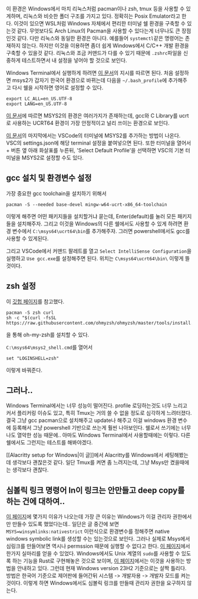 이 환경은 Windows에서 마치 리눅스처럼 pacman이나 zsh, tmux 등을 사용할 수 있게하며, 리눅스와 비슷한 폴더 구조를 가지고 있다. 
정확히는 Posix Emulator라고 한다. 이것이 있으면 WSL처럼 Windows 자체에서 편리한 터미널 쉘 환경을 구축할 수 있는것 같다. 무엇보다도 Arch Linux의 Pacman을 사용할 수 있다는게 너무나도 큰 장점인것 같다.
다만 리눅스와 동일한 환경은 아니다. 예를들어 `systemctl`같은 명령어는 존재하지 않는다. 하지만 이것을 이용하면 좀더 쉽게 Windows에서 C/C++ 개발 환경을 구축할 수 있을것 같다.
리눅스와 조금 커맨드가 다를 수 있기 때문에 `.zshrc`파일을 신중하게 테스트하면서 내 설정을 넣어야 할 것으로 보인다.

Windows Terminal에서 실행하게 하려면 [이 문서](https://www.msys2.org/docs/terminals/)의 지시를 따르면 된다. 
처음 설정하면 msys2가 갑자기 한국어 환경으로 바뀌는데 다음을 `~/.bash_profile`에 추가해주고 다시 쉘을 시작하면 영어로 설정할 수 있다.
```
export LC_ALL=en_US.UTF-8 
export LANG=en_US.UTF-8
```

[이 문서](https://www.msys2.org/docs/environments/)에 따르면 MSYS2의 환경은 여러가지가 존재하는데, gcc와 C Library를 ucrt로 사용하는 UCRT64 환경이 가장 안정적이고 널리 쓰이는 환경으로 보인다. 

[이 문서](https://www.msys2.org/docs/ides-editors/)의 마지막에서는 VSCode의 터미널에 MSYS2를 추가하는 방법이 나온다. VSC의 settings.json에 해당 terminal 설정을 붙여넣으면 된다.
또한 터미널을 열어서 + 버튼 옆 아래 화살표를 누른뒤, 'Select Default Profile'을 선택하면 VSC의 기본 터미널을 MSYS2로 설정할 수도 있다.

## gcc 설치 및 환경변수 설정
가장 중요한 gcc toolchain을 설치하기 위해서
```
pacman -S --needed base-devel mingw-w64-ucrt-x86_64-toolchain
```
이렇게 해주면 어떤 패키지들을 설치할거냐 묻는데, Enter(default)를 눌러 모든 패키지들을 설치해주자.
그리고 이것을 Windows의 다른 쉘에서도 사용할 수 있게 하려면 환경 변수에서 `C:\msys64\ucrt64\bin`를 추가해주자.
그러면 powershell에서도 gcc를 사용할 수 있게된다.

그리고 VSCode에서 커맨드 팔레트를 열고 `Select IntelliSense Configuration`을 실행하고 
`Use gcc.exe`를 설정해주면 된다. 위치는 `C\msys64\ucrt64\bin\` 이렇게 뜰 것이다.
## zsh 설정
이 [깃헙 페이지](https://gist.github.com/danieleagle/702f43184c4f1e5bf73021106fefc328)를 참고했다.
```
pacman -S zsh curl
sh -c "$(curl -fsSL https://raw.githubusercontent.com/ohmyzsh/ohmyzsh/master/tools/install.sh)"
```
을 통해 oh-my-zsh를 설치할 수 있다.

`C:\msys64\msys2_shell.cmd`를 열어서 
```
set "LOGINSHELL=zsh"
```
이렇게 바꿔준다.

## 그러나..
Windows Terminal에서는 너무 성능이 떨어진다. profile 로딩하는것도 너무 느리고 커서 플리커링 이슈도 있고, 특히 Tmux는 거의 쓸 수 없을 정도로 심각하게 느려터졌다. 
결국 그냥 gcc pacman으로 설치해주고 update나 해주고 이걸 windows 환경 변수에 등록해서 그냥 powershell 기반으로 쓰는게 훨씬 나아보인다.
쉘로서 쓰기에는 너무나도 열악한 성능 때문에.. 
아마도 Windows Terminal에서 사용할때에는 이렇다. 다른 쉘에서도 그런지는 테스트를 해봐야겠다.

[[Alacritty setup for Windows|이 글]]에서 Alacritty를 Windows에서 세팅해봤는데 생각보다 괜찮은것 같다. 일단 Tmux를 켜면 좀 느려지는데, 그냥 Msys만 켰을때에는 생각보다 괜찮다. 

## 심볼릭 링크 명령어 ln이 링크는 안만들고 deep copy를 하는 건에 대하여..
[이 페이지](https://www.msys2.org/docs/symlinks/)에 몇가지 이유가 나오는데 가장 큰 이유는 Windows가 이걸 관리자 권한에서만 만들수 있도록 했었다는데..
일단은 글 중간에 보면 `MSYS=winsymlinks:nativestrict` 이런식으로 환경변수를 정해주면 native windows symbolic link를 생성할 수는 있는것으로 보인다.
그러나 실제로 Msys에서 심링크를 만들어보면 역시나 permssion 때문에 실행할 수 없다고 한다.
[이 페이지](https://www.msys2.org/wiki/Sudo/)에서 한가지 실마리를 얻을 수 있었다. Windows에서도 Unix 계열의 `sudo`를 사용할 수 있도록 하는 기능을 Rust로 구현해놓은 것으로 보이며, [이 페이지](https://learn.microsoft.com/en-us/windows/sudo/)에서는 이것을 사용하는 방법을 안내하고 있다.
그런데 현재 Windows version 23H2 기준으로는 살짝 틀리다. 방법은 한국어 기준으로 제어판에 들어간뒤 시스템 -> 개발자용 -> 개발자 모드를 켜는 것이다. 
이렇게 하면 Windows에서도 심볼릭 링크를 만들때 관리자 권한을 요구하지 않는다.